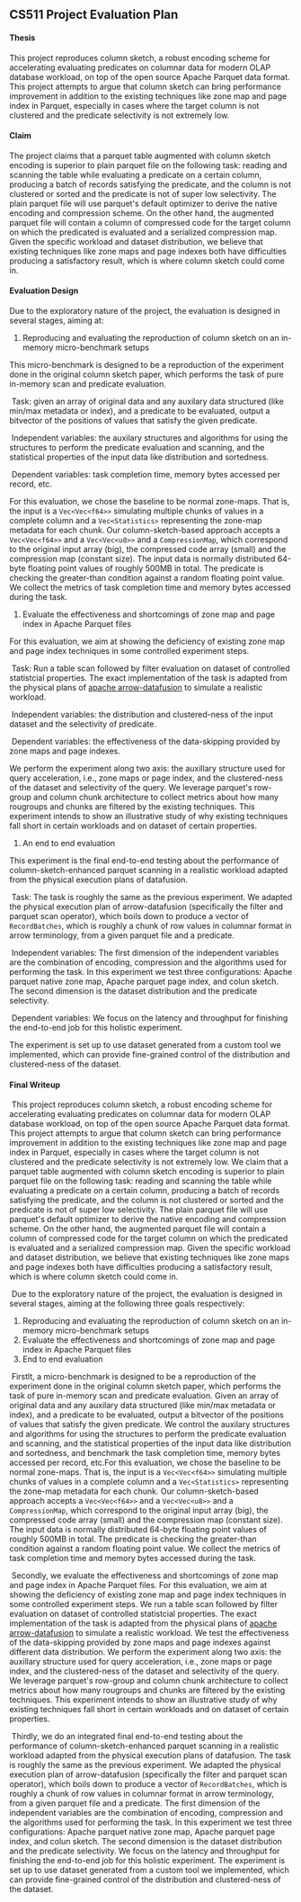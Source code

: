 ## CS511 Project Evaluation Plan

#### Thesis 

This project reproduces column sketch, a robust encoding scheme for accelerating evaluating predicates on columnar data for modern OLAP database workload, on top of the open source Apache Parquet data format. This project attempts to argue that column sketch can bring performance improvement in addition to the existing techniques like zone map and page index in Parquet, especially in cases where the target column is not clustered and the predicate selectivity is not extremely low.

#### Claim

The project claims that a parquet table augmented with column sketch encoding is superior to plain parquet file on the following task: reading and scanning the table while evaluating a predicate on a certain column, producing a batch of records satisfying the predicate, and the column is not clustered or sorted and the predicate is not of super low selectivity. The plain parquet file will use parquet's default optimizer to derive the native encoding and compression scheme. On the other hand, the augmented parquet file will contain a column of compressed code for the target column on which the predicated is evaluated and a serialized compression map. Given the specific workload and dataset distribution, we believe that existing techniques like zone maps and page indexes both have difficulties producing a satisfactory result, which is where column sketch could come in.

#### Evaluation Design

Due to the exploratory nature of the project, the evaluation is designed in several stages, aiming at:

1. Reproducing and evaluating the reproduction of column sketch on an in-memory micro-benchmark setups

This micro-benchmark is designed to be a reproduction of the experiment done in the original column sketch paper, which performs the task of pure in-memory scan and predicate evaluation.

​	Task: given an array of original data and any auxilary data structured (like min/max metadata or index), and a predicate to be evaluated, output a bitvector of the positions of values that satisfy the given predicate. 

​	Independent variables: the auxilary structures and algorithms for using the structures to perform the predicate evaluation and scanning, and the statistical properties of the input data like distribution and sortedness.

​	Dependent variables: task completion time, memory bytes accessed per record, etc.

For this evaluation, we chose the baseline to be normal zone-maps. That is, the input is a `Vec<Vec<f64>>` simulating multiple chunks of values in a complete column and a `Vec<Statistics>` representing the zone-map metadata for each chunk. Our column-sketch-based approach accepts a `Vec<Vec<f64>>` and a `Vec<Vec<u8>>` and a `CompressionMap`, which correspond to the original input array (big), the compressed code array (small) and the compression map (constant size). The input data is normally distributed 64-byte floating point values of roughly 500MB in total. The predicate is checking the greater-than condition against a random floating point value. We collect the metrics of task completion time and memory bytes accessed during the task. 

1. Evaluate the effectiveness and shortcomings of zone map and page index in Apache Parquet files

For this evaluation, we aim at showing the deficiency of existing zone map and page index techniques in some controlled experiment steps.

​	Task: Run a table scan followed by filter evaluation on dataset of controlled statistcial properties. The exact implementation of the task is adapted from the physical plans of [apache arrow-datafusion](https://github.com/apache/arrow-datafusion) to simulate a realistic workload.

​	Independent variables: the distribution and clustered-ness of the input dataset and the selectivity of predicate.

​	Dependent variables: the effectiveness of the data-skipping provided by zone maps and page indexes.

We perform the experiment along two axis: the auxillary structure used for query acceleration, i.e., zone maps or page index, and the clustered-ness of the dataset and selectivity of the query. We leverage parquet's row-group and column chunk architecture to collect metrics about how many rougroups and chunks are filtered by the existing techniques. This experiment intends to show an illustrative study of why existing techniques fall short in certain workloads and on dataset of certain properties. 

1. An end to end evaluation

This experiment is the final end-to-end testing about the performance of column-sketch-enhanced parquet scanning in a realistic workload adapted from the physical execution plans of datafusion.

​	Task: The task is roughly the same as the previous experiment. We adapted the physical execution plan of arrow-datafusion (specifically the filter and parquet scan operator), which boils down to produce a vector of `RecordBatches`, which is roughly a chunk of row values in columnar format in arrow terminology, from a given parquet file and a predicate.

​	Independent variables: The first dimension of the independent variables are the combination of encoding, compression and the algorithms used for performing the task. In this experiment we test three configurations: Apache parquet native zone map, Apache parquet page index, and colun sketch. The second dimension is the dataset distribution and the predicate selectivity.

​	Dependent variables: We focus on the latency and throughput for finishing the end-to-end job for this holistic experiment.

The experiment is set up to use dataset generated from a custom tool we implemented, which can provide fine-grained control of the distribution and clustered-ness of the dataset. 

#### Final Writeup

​	This project reproduces column sketch, a robust encoding scheme for accelerating evaluating predicates on columnar data for modern OLAP database workload, on top of the open source Apache Parquet data format. This project attempts to argue that column sketch can bring performance improvement in addition to the existing techniques like zone map and page index in Parquet, especially in cases where the target column is not clustered and the predicate selectivity is not extremely low. We claim that a parquet table augmented with column sketch encoding is superior to plain parquet file on the following task: reading and scanning the table while evaluating a predicate on a certain column, producing a batch of records satisfying the predicate, and the column is not clustered or sorted and the predicate is not of super low selectivity. The plain parquet file will use parquet's default optimizer to derive the native encoding and compression scheme. On the other hand, the augmented parquet file will contain a column of compressed code for the target column on which the predicated is evaluated and a serialized compression map. Given the specific workload and dataset distribution, we believe that existing techniques like zone maps and page indexes both have difficulties producing a satisfactory result, which is where column sketch could come in.

​	Due to the exploratory nature of the project, the evaluation is designed in several stages, aiming at the following three goals respectively:

1. Reproducing and evaluating the reproduction of column sketch on an in-memory micro-benchmark setups
2. Evaluate the effectiveness and shortcomings of zone map and page index in Apache Parquet files
3. End to end evaluation

​	Firstlt, a micro-benchmark is designed to be a reproduction of the experiment done in the original column sketch paper, which performs the task of pure in-memory scan and predicate evaluation. Given an array of original data and any auxilary data structured (like min/max metadata or index), and a predicate to be evaluated, output a bitvector of the positions of values that satisfy the given predicate. We control the auxilary structures and algorithms for using the structures to perform the predicate evaluation and scanning, and the statistical properties of the input data like distribution and sortedness, and benchmark the task completion time, memory bytes accessed per record, etc.For this evaluation, we chose the baseline to be normal zone-maps. That is, the input is a `Vec<Vec<f64>>` simulating multiple chunks of values in a complete column and a `Vec<Statistics>` representing the zone-map metadata for each chunk. Our column-sketch-based approach accepts a `Vec<Vec<f64>>` and a `Vec<Vec<u8>>` and a `CompressionMap`, which correspond to the original input array (big), the compressed code array (small) and the compression map (constant size). The input data is normally distributed 64-byte floating point values of roughly 500MB in total. The predicate is checking the greater-than condition against a random floating point value. We collect the metrics of task completion time and memory bytes accessed during the task. 

​	Secondly, we evaluate the effectiveness and shortcomings of zone map and page index in Apache Parquet files. For this evaluation, we aim at showing the deficiency of existing zone map and page index techniques in some controlled experiment steps. We run a table scan followed by filter evaluation on dataset of controlled statistcial properties. The exact implementation of the task is adapted from the physical plans of [apache arrow-datafusion](https://github.com/apache/arrow-datafusion) to simulate a realistic workload. We test the effectiveness of the data-skipping provided by zone maps and page indexes against different data distribution. We perform the experiment along two axis: the auxillary structure used for query acceleration, i.e., zone maps or page index, and the clustered-ness of the dataset and selectivity of the query. We leverage parquet's row-group and column chunk architecture to collect metrics about how many rougroups and chunks are filtered by the existing techniques. This experiment intends to show an illustrative study of why existing techniques fall short in certain workloads and on dataset of certain properties. 

​	Thirdly, we do an integrated final end-to-end testing about the performance of column-sketch-enhanced parquet scanning in a realistic workload adapted from the physical execution plans of datafusion. The task is roughly the same as the previous experiment. We adapted the physical execution plan of arrow-datafusion (specifically the filter and parquet scan operator), which boils down to produce a vector of `RecordBatches`, which is roughly a chunk of row values in columnar format in arrow terminology, from a given parquet file and a predicate. The first dimension of the independent variables are the combination of encoding, compression and the algorithms used for performing the task. In this experiment we test three configurations: Apache parquet native zone map, Apache parquet page index, and colun sketch. The second dimension is the dataset distribution and the predicate selectivity. We focus on the latency and throughput for finishing the end-to-end job for this holistic experiment. The experiment is set up to use dataset generated from a custom tool we implemented, which can provide fine-grained control of the distribution and clustered-ness of the dataset. 

#### 
